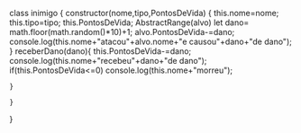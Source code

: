 class inimigo {
    constructor(nome,tipo,PontosDeVida)
    {
        this.nome=nome;
        this.tipo=tipo;
        this.PontosDeVida;
        AbstractRange(alvo)
        let dano= math.floor(math.random()*10)+1;
        alvo.PontosDeVida-=dano;
        console.log(this.nome+"atacou"+alvo.nome+"e causou"+dano+"de dano");
    }
    receberDano(dano){
        this.PontosDeVida-=dano;
        console.log(this.nome+"recebeu"+dano+"de dano");
        if(this.PontosDeVida<=0)
            console.log(this.nome+"morreu");
        

    }

    }
}
